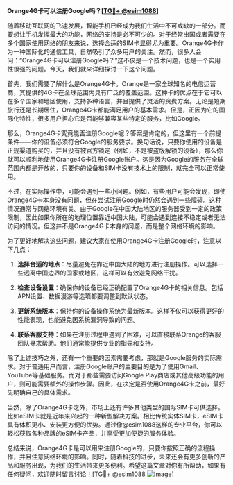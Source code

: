 **Orange4G卡可以注册Google吗？[[TG💪+ @esim1088](https://t.me/s/esim1088)]**

随着移动互联网的飞速发展，智能手机已经成为我们生活中不可或缺的一部分。而要想让手机发挥最大的功能，网络的支持是必不可少的。对于经常出国或者需要在多个国家使用网络的朋友来说，选择合适的SIM卡显得尤为重要。Orange4G卡作为一种国际化的通信工具，自然吸引了众多用户的关注。然而，很多人会问：“Orange4G卡可以注册Google吗？”这不仅是一个技术问题，也是一个实用性很强的问题。今天，我们就来详细探讨一下这个问题。

首先，我们需要了解什么是Orange4G卡。Orange是一家全球知名的电信运营商，其提供的4G卡在全球范围内具有广泛的覆盖范围。这种卡的优点在于它可以在多个国家和地区使用，支持多种语言，并且提供了灵活的资费方案。无论是短期旅行还是长期居住，Orange4G卡都能满足用户的基本需求。但是，正因为它的国际化特性，很多用户担心它是否能够兼容某些特定的服务，比如Google。

那么，Orange4G卡究竟能否注册Google呢？答案是肯定的，但这里有一个前提条件——你的设备必须符合Google的服务要求。换句话说，只要你使用的设备是正规渠道购买的，并且没有被官方锁定（例如，不是被盗版解锁的设备），那么你就可以顺利地使用Orange4G卡注册Google账户。这是因为Google的服务在全球范围内都是开放的，只要你的设备和SIM卡没有技术上的限制，就完全可以正常使用。

不过，在实际操作中，可能会遇到一些小问题。例如，有些用户可能会发现，即使Orange4G卡本身没有问题，但在尝试注册Google时仍然会遇到一些障碍。这种情况通常与网络环境有关。由于Google在中国大陆地区的服务器受到一定的政策限制，因此如果你所在的地理位置靠近中国大陆，可能会遇到连接不稳定或者无法访问的情况。但这并不是Orange4G卡本身的问题，而是整个网络环境的影响。

为了更好地解决这些问题，建议大家在使用Orange4G卡注册Google时，注意以下几点：

1. **选择合适的地点**：尽量避免在靠近中国大陆的地方进行注册操作。可以选择一些远离中国边界的国家或地区，这样可以有效避免网络干扰。
   
2. **检查设备设置**：确保你的设备已经正确配置了Orange4G卡的相关信息。包括APN设置、数据漫游等选项都要调整到默认状态。

3. **更新系统版本**：保持你的设备操作系统为最新版本。这样不仅可以获得更好的性能表现，也能避免因系统漏洞导致的问题。

4. **联系客服支持**：如果在注册过程中遇到了困难，可以直接联系Orange的客服团队寻求帮助。他们通常能提供专业的指导和支持。

除了上述技巧之外，还有一个重要的因素需要考虑，那就是Google服务的实际需求。对于普通用户而言，注册Google账户的主要目的是为了使用Gmail、YouTube等基础服务。而对于那些需要访问Google Play商店或其他高级功能的用户，则可能需要额外的操作步骤。因此，在决定是否使用Orange4G卡之前，最好先明确自己的具体需求。

当然，除了Orange4G卡之外，市场上还有许多其他类型的国际SIM卡可供选择。比如eSIM卡就是近年来兴起的一种新型解决方案。相比传统实体SIM卡，eSIM卡具有体积更小、安装更方便的优势。通过像@esim1088这样的专业平台，你可以轻松获取各种品牌的eSIM卡产品，并享受更加便捷的服务体验。

总结来说，Orange4G卡是可以用来注册Google的，只要你按照正确的流程操作，并且注意网络环境的影响。同时，随着科技的进步，未来还会有更多创新的产品和服务出现，为我们的生活带来更多便利。希望这篇文章对你有所帮助，如果有任何疑问，欢迎随时留言讨论！[[TG💪+ @esim1088](https://t.me/s/esim1088) ![Image](https://i.postimg.cc/4NQfJmqS/Snipaste-2025-05-13-00-14-12.png)]